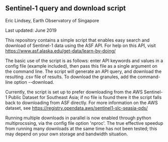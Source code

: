 Sentinel-1 query and download script
------
Eric Lindsey, Earth Observatory of Singapore

Last updated: June 2019

This repository contains a simple script that enables easy search and download of Sentinel-1 data using the ASF API. For help on this API, visit https://www.asf.alaska.edu/get-data/learn-by-doing/

The basic use of the script is as follows: enter API keywords and values in a config file (example included), then pass this file as a single argument on the command line. The script will generate an API query, and download the resulting .csv file of results. To download the granules, add the command-line option --download.

Currently, the script is set up to prefer downloading from the AWS Sentinel-1 Public Dataset for Southeast Asia; if no file is found there it the script falls back to downloading from ASF directly. For more information on the AWS dataset, see https://registry.opendata.aws/sentinel1-slc-seasia-pds/

Running multiple downloads in parallel is now enabled through python multiprocssing, via the config file option 'nproc'. The true effective speedup from running many downloads at the same time has not been tested; this may depend on your own storage and bandwidth situation.

